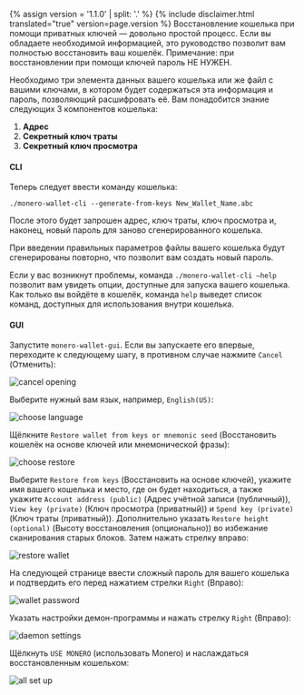 {% assign version = '1.1.0' | split: '.' %}
{% include disclaimer.html translated="true" version=page.version %}
Восстановление кошелька при помощи приватных ключей — довольно простой процесс. Если вы обладаете необходимой информацией, это руководство позволит вам полностью восстановить ваш кошелёк. Примечание: при восстановлении при помощи ключей пароль НЕ НУЖЕН.

Необходимо три элемента данных вашего кошелька или же файл с вашими ключами, в котором будет содержаться эта информация и пароль, позволяющий расшифровать её. Вам понадобится знание следующих 3 компонентов кошелька:

1. **Адрес**
2. **Секретный ключ траты**
3. **Секретный ключ просмотра**


#### CLI

Теперь следует ввести команду кошелька:

`./monero-wallet-cli --generate-from-keys New_Wallet_Name.abc`

После этого будет запрошен адрес, ключ траты, ключ просмотра и, наконец, новый пароль для заново сгенерированного кошелька.

При введении правильных параметров файлы вашего кошелька будут сгенерированы повторно, что позволит вам создать новый пароль.

Если у вас возникнут проблемы, команда `./monero-wallet-cli —help` позволит вам увидеть опции, доступные для запуска вашего кошелька. Как только вы войдёте в кошелёк, команда `help` выведет список команд, доступных для использования внутри кошелька.

#### GUI

Запустите `monero-wallet-gui`. Если вы запускаете его впервые, переходите к следующему шагу, в противном случае нажмите `Cancel` (Отменить):

![cancel opening](png/restore_from_keys/cancel-opening.png)

Выберите нужный вам язык, например, `English(US)`:

![choose language](png/restore_from_keys/choose-language.png)

Щёлкните `Restore wallet from keys or mnemonic seed` (Восстановить кошелёк на основе ключей или мнемонической фразы):

![choose restore](png/restore_from_keys/choose-restore.png)

Выберите `Restore from keys` (Восстановить на основе ключей), укажите имя вашего кошелька и место, где он будет находиться, а также укажите `Account address (public)` (Адрес учётной записи (публичный)), `View key (private)` (Ключ просмотра (приватный)) и `Spend key (private)` (Ключ траты (приватный)). Дополнительно указать `Restore height (optional)` (Высоту восстановления (опционально)) во избежание сканирования старых блоков. Затем нажать стрелку вправо:

![restore wallet](png/restore_from_keys/restore-wallet.png)

На следующей странице ввести сложный пароль для вашего кошелька и подтвердить его перед нажатием стрелки `Right` (Вправо):

![wallet password](png/restore_from_keys/wallet-password.png)

Указать настройки демон-программы и нажать стрелку `Right` (Вправо):

![daemon settings](png/restore_from_keys/daemon-settings.png)

Щёлкнуть `USE MONERO` (использовать Monero) и наслаждаться восстановленным кошельком:

![all set up](png/restore_from_keys/all-set-up.png)
